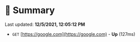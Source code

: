 # 📖 Summary
Last updated: **12/5/2021, 12:05:12 PM**

- `GET` [https://google.com](https://google.com) - **Up** (127ms)
